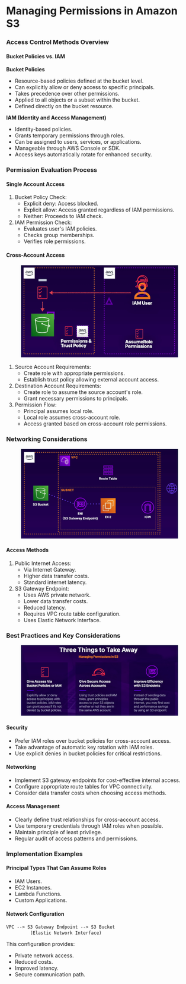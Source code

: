 # Managing Permissions in Amazon S3

### Access Control Methods Overview

#### Bucket Policies vs. IAM

**Bucket Policies**

* Resource-based policies defined at the bucket level.
* Can explicitly allow or deny access to specific principals.
* Takes precedence over other permissions.
* Applied to all objects or a subset within the bucket.
* Defined directly on the bucket resource.

**IAM (Identity and Access Management)**

* Identity-based policies.
* Grants temporary permissions through roles.
* Can be assigned to users, services, or applications.
* Manageable through AWS Console or SDK.
* Access keys automatically rotate for enhanced security.

### Permission Evaluation Process

#### Single Account Access

1. Bucket Policy Check:
   * Explicit deny: Access blocked.
   * Explicit allow: Access granted regardless of IAM permissions.
   * Neither: Proceeds to IAM check.
2. IAM Permission Check:
   * Evaluates user's IAM policies.
   * Checks group memberships.
   * Verifies role permissions.

#### Cross-Account Access

<figure><img src="../../../../.gitbook/assets/image (7) (1) (1) (1) (1) (1) (1) (1) (1).png" alt=""><figcaption></figcaption></figure>

1. Source Account Requirements:
   * Create role with appropriate permissions.
   * Establish trust policy allowing external account access.
2. Destination Account Requirements:
   * Create role to assume the source account's role.
   * Grant necessary permissions to principals.
3. Permission Flow:
   * Principal assumes local role.
   * Local role assumes cross-account role.
   * Access granted based on cross-account role permissions.

### Networking Considerations

<figure><img src="../../../../.gitbook/assets/image (8) (1) (1) (1) (1) (1) (1) (1).png" alt=""><figcaption></figcaption></figure>

#### Access Methods

1. Public Internet Access:
   * Via Internet Gateway.
   * Higher data transfer costs.
   * Standard internet latency.
2. S3 Gateway Endpoint:
   * Uses AWS private network.
   * Lower data transfer costs.
   * Reduced latency.
   * Requires VPC route table configuration.
   * Uses Elastic Network Interface.

### Best Practices and Key Considerations

<figure><img src="../../../../.gitbook/assets/image (9) (1) (1) (1) (1) (1) (1) (1).png" alt=""><figcaption></figcaption></figure>

#### Security

* Prefer IAM roles over bucket policies for cross-account access.
* Take advantage of automatic key rotation with IAM roles.
* Use explicit denies in bucket policies for critical restrictions.

#### Networking

* Implement S3 gateway endpoints for cost-effective internal access.
* Configure appropriate route tables for VPC connectivity.
* Consider data transfer costs when choosing access methods.

#### Access Management

* Clearly define trust relationships for cross-account access.
* Use temporary credentials through IAM roles when possible.
* Maintain principle of least privilege.
* Regular audit of access patterns and permissions.

### Implementation Examples

#### Principal Types That Can Assume Roles

* IAM Users.
* EC2 Instances.
* Lambda Functions.
* Custom Applications.

#### Network Configuration

```
VPC --> S3 Gateway Endpoint --> S3 Bucket
         (Elastic Network Interface)
```

This configuration provides:

* Private network access.
* Reduced costs.
* Improved latency.
* Secure communication path.
